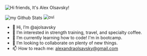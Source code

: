 ![Hi friends, It's Alex Olsavsky!](https://tinytriumphs-upload.s3.us-east-2.amazonaws.com/uploads/hi-friends-banner.gif)

<img align="center" src="https://github-readme-stats.vercel.app/api?username=ajolsavsky&include_all_commits=true&count_private=true&show_icons=true&line_height=20&title_color=2B5BBD&icon_color=1124BB&text_color=A1A1A1&bg_color=0,000000,130F40" alt="my Github Stats"/>
<img src="https://github-readme-stats.vercel.app/api/top-langs?username=ajolsavsky&show_icons=true&locale=en&layout=compact&theme=chartreuse-dark" alt="ovi" />

- 👋 Hi, I’m @ajolsavsky
- 👀 I’m interested in strength training, travel, and specialty coffee.
- 🌱 I’m currently learning how to code! I'm in bootcamp.
- 💞️ I’m looking to collaborate on plenty of new things.
- 📫 How to reach me: alexandraolsavsky@gmail.com

<!---
ajolsavsky/ajolsavsky is a ✨ special ✨ repository because its `README.md` (this file) appears on your GitHub profile.
You can click the Preview link to take a look at your changes.
--->
